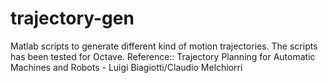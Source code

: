 # trajectory-gen
Matlab scripts to generate different kind of motion trajectories.
The scripts has been tested for Octave.
Reference:: Trajectory Planning for Automatic Machines and Robots - Luigi Biagiotti/Claudio Melchiorri

